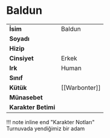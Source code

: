 # Baldun   
|  |  |  
|---|---|  
| **İsim** | Baldun |  
| **Soyadı** |  |  
| **Hizip** |  |  
| **Cinsiyet** | Erkek |  
| **Irk** | Human |  
| **Sınıf** |  |  
| **Kütük** | [[Warbonter]] |  
| **Münasebet** |  |  
| **Karakter Betimi** |  |  
  
  
!!! note inline end "Karakter Notları"  
	Turnuvada yendiğimiz bir adam  